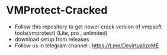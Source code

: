 # VMProtect-Cracked

* Follow this repository to get newer crack version of vmpsoft tools(vmprotect) (Lite, pro , unlimited)
* download setup from releases
* Follow us in telegram channel : https://t.me/DevirtualizeME
